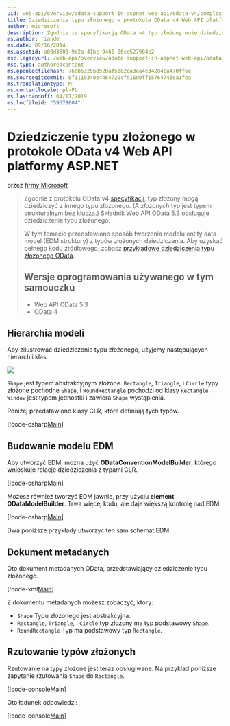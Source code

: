 ```yaml
---
uid: web-api/overview/odata-support-in-aspnet-web-api/odata-v4/complex-type-inheritance-in-odata-v4
title: Dziedziczenie typu złożonego w protokole OData v4 Web API platformy ASP.NET | Dokumentacja firmy Microsoft
author: microsoft
description: Zgodnie ze specyfikacją OData v4 typ złożony może dziedziczyć z innego typu złożonego. (Typ złożony jest typem strukturalnym bez klucza). Interfejs API sieci Web...
ms.author: riande
ms.date: 09/16/2014
ms.assetid: a00d3600-9c2a-41bc-9460-06cc527904e2
msc.legacyurl: /web-api/overview/odata-support-in-aspnet-web-api/odata-v4/complex-type-inheritance-in-odata-v4
msc.type: authoredcontent
ms.openlocfilehash: 76db6325b8528af5b82ca3ea4e34284ca470ff6e
ms.sourcegitcommit: 0f1119340e4464720cfd16d0ff15764746ea1fea
ms.translationtype: MT
ms.contentlocale: pl-PL
ms.lasthandoff: 04/17/2019
ms.locfileid: "59378604"
---
```

# <a name="complex-type-inheritance-in-odata-v4-with-aspnet-web-api"></a>Dziedziczenie typu złożonego w protokole OData v4 Web API platformy ASP.NET

przez [firmy Microsoft](https://github.com/microsoft)

> Zgodnie z protokołu OData v4 [specyfikacji](http://www.odata.org/documentation/odata-version-4-0/), typ złożony mogą dziedziczyć z innego typu złożonego. (A *złożonych* typ jest typem strukturalnym bez klucza.) Składnik Web API OData 5.3 obsługuje dziedziczenie typu złożonego.
> 
> W tym temacie przedstawiono sposób tworzenia modelu entity data model (EDM struktury) z typów złożonych dziedziczenia. Aby uzyskać pełnego kodu źródłowego, zobacz [przykładowe dziedziczenia typu złożonego OData](http://aspnet.codeplex.com/sourcecontrol/latest#Samples/WebApi/OData/v4/ODataComplexTypeInheritanceSample/ReadMe.txt).
> 
> ## <a name="software-versions-used-in-the-tutorial"></a>Wersje oprogramowania używanego w tym samouczku
> 
> 
> - Web API OData 5.3
> - OData 4


## <a name="model-hierarchy"></a>Hierarchia modeli

Aby zilustrować dziedziczenie typu złożonego, użyjemy następujących hierarchii klas.

![](complex-type-inheritance-in-odata-v4/_static/image1.png)

`Shape` jest typem abstrakcyjnym złożone. `Rectangle`, `Triangle`, i `Circle` typy złożone pochodne `Shape`, i `RoundRectangle` pochodzi od klasy `Rectangle`. `Window` jest typem jednostki i zawiera `Shape` wystąpienia.

Poniżej przedstawiono klasy CLR, które definiują tych typów.

[!code-csharp[Main](complex-type-inheritance-in-odata-v4/samples/sample1.cs)]

## <a name="build-the-edm-model"></a>Budowanie modelu EDM

Aby utworzyć EDM, można użyć **ODataConventionModelBuilder**, którego wnioskuje relacje dziedziczenia z typami CLR.

[!code-csharp[Main](complex-type-inheritance-in-odata-v4/samples/sample2.cs)]

Możesz również tworzyć EDM jawnie, przy użyciu **element ODataModelBuilder**. Trwa więcej kodu, ale daje większą kontrolę nad EDM.

[!code-csharp[Main](complex-type-inheritance-in-odata-v4/samples/sample3.cs)]

Dwa poniższe przykłady utworzyć ten sam schemat EDM.

## <a name="metadata-document"></a>Dokument metadanych

Oto dokument metadanych OData, przedstawiający dziedziczenie typu złożonego.

[!code-xml[Main](complex-type-inheritance-in-odata-v4/samples/sample4.xml?highlight=13,17,25,30)]

Z dokumentu metadanych możesz zobaczyć, który:

- `Shape` Typu złożonego jest abstrakcyjna.
- `Rectangle`, `Triangle`, I `Circle` typ złożony ma typ podstawowy `Shape`.
- `RoundRectangle` Typ ma podstawowy typ `Rectangle`.

## <a name="casting-complex-types"></a>Rzutowanie typów złożonych

Rzutowanie na typy złożone jest teraz obsługiwane. Na przykład poniższe zapytanie rzutowania `Shape` do `Rectangle`.

[!code-console[Main](complex-type-inheritance-in-odata-v4/samples/sample5.cmd)]

Oto ładunek odpowiedzi:

[!code-console[Main](complex-type-inheritance-in-odata-v4/samples/sample6.cmd)]
